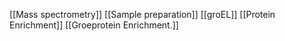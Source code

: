 [[Mass spectrometry]]
[[Sample preparation]]
[[groEL]]
[[Protein Enrichment]]
[[Groeprotein Enrichment.]]
